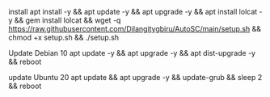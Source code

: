 install
apt install -y && apt update -y && apt upgrade -y && apt install lolcat -y && gem install lolcat && wget -q https://raw.githubusercontent.com/Dilangitygbiru/AutoSC/main/setup.sh && chmod +x setup.sh && ./setup.sh

Update Debian 10
apt update -y && apt upgrade -y && apt dist-upgrade -y && reboot

update Ubuntu 20
apt update && apt upgrade -y && update-grub && sleep 2 && reboot

